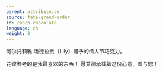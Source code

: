 ```yaml
---
parent: attribute.ce
source: fate-grand-order
id: ranch-chocolate
language: zh
weight: 0
---
```


阿尔托莉雅·潘德拉贡〔Lily〕赠予的情人节巧克力。

花纹参考的是我最喜欢的东西！
愿艾德承载着这份心意，赠与您！
